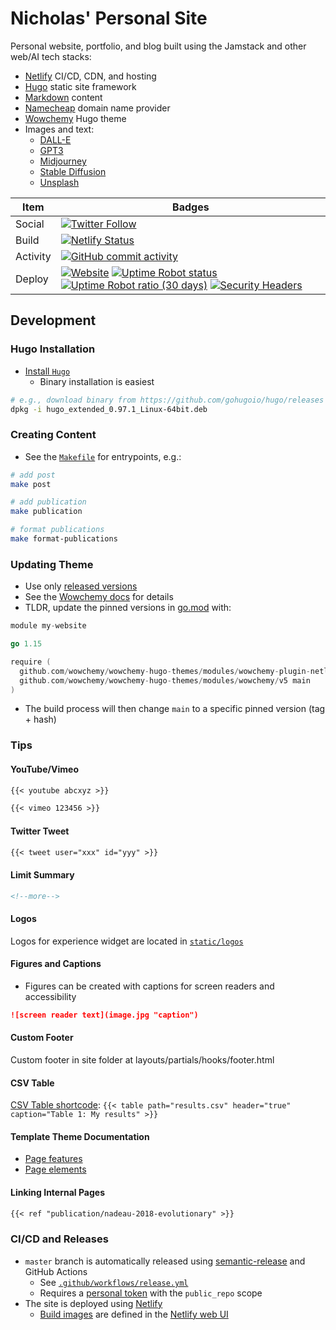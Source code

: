 # Nicholas' Personal Site

Personal website, portfolio, and blog built using the Jamstack and other web/AI tech stacks:

- [Netlify](https://www.netlify.com/) CI/CD, CDN, and hosting
- [Hugo](https://gohugo.io/) static site framework
- [Markdown](https://github.github.com/gfm/) content
- [Namecheap](https://www.namecheap.com/) domain name provider
- [Wowchemy](https://wowchemy.com/) Hugo theme
- Images and text:
  - [DALL-E](https://labs.openai.com)
  - [GPT3](https://beta.openai.com/playground)
  - [Midjourney](https://www.midjourney.com/app/)
  - [Stable Diffusion](https://beta.dreamstudio.ai/dream)
  - [Unsplash](https://unsplash.com/)

| Item     | Badges                                                                                                                                                                                                                                                                                                                                                                                                                                                                                                                                                                                                                              |
| -------- | ----------------------------------------------------------------------------------------------------------------------------------------------------------------------------------------------------------------------------------------------------------------------------------------------------------------------------------------------------------------------------------------------------------------------------------------------------------------------------------------------------------------------------------------------------------------------------------------------------------------------------------- |
| Social   | [![Twitter Follow](https://img.shields.io/twitter/follow/engnadeau?style=social)](https://twitter.com/EngNadeau)                                                                                                                                                                                                                                                                                                                                                                                                                                                                                                                    |
| Build    | [![Netlify Status](https://api.netlify.com/api/v1/badges/96cf62a7-5c7d-4610-b84f-de0afc34773c/deploy-status)](https://app.netlify.com/sites/competent-panini-00973b/deploys)                                                                                                                                                                                                                                                                                                                                                                                                                                                        |
| Activity | [![GitHub commit activity](https://img.shields.io/github/commit-activity/m/engnadeau/personal-site)](https://github.com/engnadeau/personal-site/commits/master)                                                                                                                                                                                                                                                                                                                                                                                                                                                                     |
| Deploy   | [![Website](https://img.shields.io/website?url=https%3A%2F%2Fwww.nicholasnadeau.com%2F)](https://www.nicholasnadeau.com/) [![Uptime Robot status](https://img.shields.io/uptimerobot/status/m787891867-18e3b35ff925f2041cbcdc24)](https://stats.uptimerobot.com/yw7ppI7ORl/787891867) [![Uptime Robot ratio (30 days)](https://img.shields.io/uptimerobot/ratio/m787891867-18e3b35ff925f2041cbcdc24)](https://stats.uptimerobot.com/yw7ppI7ORl/787891867) [![Security Headers](https://img.shields.io/security-headers?url=https%3A%2F%2Fnicholasnadeau.com)](https://securityheaders.com/?q=nicholasnadeau.com&followRedirects=on) |

## Development

### Hugo Installation

- [Install `Hugo`](https://gohugo.io/getting-started/installing/#binary-cross-platform)
  - Binary installation is easiest

```bash
# e.g., download binary from https://github.com/gohugoio/hugo/releases
dpkg -i hugo_extended_0.97.1_Linux-64bit.deb
```

### Creating Content

- See the [`Makefile`](./Makefile) for entrypoints, e.g.:

```bash
# add post
make post

# add publication
make publication

# format publications
make format-publications
```

### Updating Theme

- Use only [released versions](https://github.com/wowchemy/wowchemy-hugo-themes/releases)
- See the [Wowchemy docs](https://wowchemy.com/docs/hugo-tutorials/update/) for details
- TLDR, update the pinned versions in [go.mod](go.mod) with:

```go
module my-website

go 1.15

require (
  github.com/wowchemy/wowchemy-hugo-themes/modules/wowchemy-plugin-netlify main
  github.com/wowchemy/wowchemy-hugo-themes/modules/wowchemy/v5 main
)
```

- The build process will then change `main` to a specific pinned version (tag + hash)

### Tips

#### YouTube/Vimeo

```markdown
{{< youtube abcxyz >}}

{{< vimeo 123456 >}}
```

#### Twitter Tweet

```markdown
{{< tweet user="xxx" id="yyy" >}}
```

#### Limit Summary

```markdown
<!--more-->
```

#### Logos

Logos for experience widget are located in [`static/logos`](./static/logos)

#### Figures and Captions

- Figures can be created with captions for screen readers and accessibility

```markdown
![screen reader text](image.jpg "caption")
```

#### Custom Footer

Custom footer in site folder at layouts/partials/hooks/footer.html

#### CSV Table

[CSV Table shortcode](https://wowchemy.com/docs/content/writing-markdown-latex/#csv-table): `{{< table path="results.csv" header="true" caption="Table 1: My results" >}}`

#### Template Theme Documentation

- [Page features](https://wowchemy.com/docs/content/page-features/)
- [Page elements](https://wowchemy.com/docs/content/writing-markdown-latex/)

#### Linking Internal Pages

```markdown
{{< ref "publication/nadeau-2018-evolutionary" >}}
```

### CI/CD and Releases

- `master` branch is automatically released using [semantic-release](https://github.com/semantic-release/semantic-release) and GitHub Actions
  - See [`.github/workflows/release.yml`](.github/workflows/release.yml)
  - Requires a [personal token](https://github.com/settings/tokens) with the `public_repo` scope
- The site is deployed using [Netlify](https://app.netlify.com/sites/competent-panini-00973b/overview)
  - [Build images](https://docs.netlify.com/configure-builds/overview/#build-image-selection) are defined in the [Netlify web UI](https://app.netlify.com/sites/competent-panini-00973b/settings/deploys#build-image-selection)
